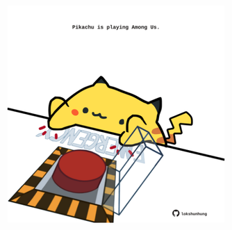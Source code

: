 <!-- built at 14/06/2023, 06:00:57 UTC -->
<p align="center">
  <img width="500" height="500" src="./ReadmeImage.svg">
</p>
